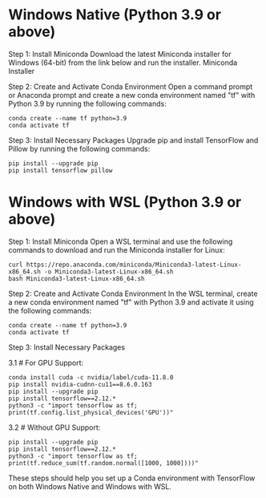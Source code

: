 # Windows Native (Python 3.9 or above)

Step 1: Install Miniconda
Download the latest Miniconda installer for Windows (64-bit) from the link below and run the installer.
Miniconda Installer

Step 2: Create and Activate Conda Environment
Open a command prompt or Anaconda prompt and create a new conda environment named "tf" with Python 3.9 by running the following commands:

```
conda create --name tf python=3.9
conda activate tf
```

Step 3: Install Necessary Packages
Upgrade pip and install TensorFlow and Pillow by running the following commands:

```
pip install --upgrade pip
pip install tensorflow pillow
```

# Windows with WSL (Python 3.9 or above)

Step 1: Install Miniconda
Open a WSL terminal and use the following commands to download and run the Miniconda installer for Linux:
```
curl https://repo.anaconda.com/miniconda/Miniconda3-latest-Linux-x86_64.sh -o Miniconda3-latest-Linux-x86_64.sh
bash Miniconda3-latest-Linux-x86_64.sh
```
Step 2: Create and Activate Conda Environment
In the WSL terminal, create a new conda environment named "tf" with Python 3.9 and activate it using the following commands:

```
conda create --name tf python=3.9
conda activate tf
```

Step 3: Install Necessary Packages

3.1 # For GPU Support:
```
conda install cuda -c nvidia/label/cuda-11.8.0
pip install nvidia-cudnn-cu11==8.6.0.163
pip install --upgrade pip
pip install tensorflow==2.12.*
python3 -c "import tensorflow as tf; print(tf.config.list_physical_devices('GPU'))"
```

3.2 # Without GPU Support:
```
pip install --upgrade pip
pip install tensorflow==2.12.*
python3 -c "import tensorflow as tf; print(tf.reduce_sum(tf.random.normal([1000, 1000])))"
```

These steps should help you set up a Conda environment with TensorFlow on both Windows Native and Windows with WSL.